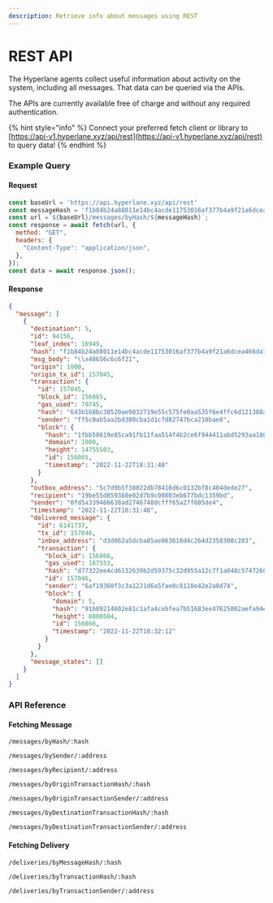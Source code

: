 ```yaml
---
description: Retrieve info about messages using REST
---
```


# REST API

The Hyperlane agents collect useful information about activity on the system, including all messages. That data can be queried via the APIs.

The APIs are currently available free of charge and without any required authentication.

{% hint style="info" %}
Connect your preferred fetch client or library to [https://api-v1.hyperlane.xyz/api/rest](https://api-v1.hyperlane.xyz/api/rest) to query data!
{% endhint %}

### Example Query

#### Request

```javascript
const baseUrl = 'https://api.hyperlane.xyz/api/rest'
const messageHash = 'f1b84b24a88011e14bc4acde11753016af377b4a9f21a6dcea466da7915a901d'
const url =`${baseUrl}/messages/byHash/${messageHash}`;
const response = await fetch(url, {
  method: "GET",
  headers: {
    "Content-Type": "application/json",
  },
});
const data = await response.json();
```

#### Response

```json
{
  "message": [
    {
      "destination": 5,
      "id": 94156,
      "leaf_index": 16949,
      "hash": "f1b84b24a88011e14bc4acde11753016af377b4a9f21a6dcea466da7915a901d",
      "msg_body": "\\x48656c6c6f21",
      "origin": 1000,
      "origin_tx_id": 157045,
      "transaction": {
        "id": 157045,
        "block_id": 156065,
        "gas_used": 79745,
        "hash": "643b1b8bc38520ae9832719e55c575fe0aa535f6e4ffc6d121388ae1e1c996db",
        "sender": "ff5c0ab5aa2bd380cba1d1c7d82747bca210bae8",
        "block": {
          "hash": "1fbb58619e85ca91fb11faa514f4b2ce6f944411abd5293aa1805be0fd8f1314",
          "domain": 1000,
          "height": 14755503,
          "id": 156065,
          "timestamp": "2022-11-22T18:31:48"
        }
      },
      "outbox_address": "5c7d9b5f38022db78416d6c0132bf8c404dede27",
      "recipient": "19be55d859368e02d7b9c00803eb677bdc1359bd",
      "sender": "0fd5a339466638ad2746748dcfff65a27f605de4",
      "timestamp": "2022-11-22T18:31:48",
      "delivered_message": {
        "id": 6141737,
        "tx_id": 157046,
        "inbox_address": "d3d062a5dcba85ae863618d4c264d2358300c283",
        "transaction": {
          "block_id": 156066,
          "gas_used": 167553,
          "hash": "d77322ee4cd6132639b2d59375c32d955a12c7f1a048c5747260089be17fad02",
          "id": 157046,
          "sender": "6af19360f3c3a1221d6a5fae0c8110e42e2a0d74",
          "block": {
            "domain": 5,
            "hash": "91b89214602e81c1afa4cebfea7b51683ee47625002aefa94e9ce7e6d1d42eef",
            "height": 8000504,
            "id": 156066,
            "timestamp": "2022-11-22T18:32:12"
          }
        }
      },
      "message_states": []
    }
  ]
}
```

### API Reference

#### Fetching Message

`/messages/byHash/:hash`

`/messages/bySender/:address`&#x20;

`/messages/byRecipient/:address`

`/messages/byOriginTransactionHash/:hash`

`/messages/byOriginTransactionSender/:address`

`/messages/byDestinationTransactionHash/:hash`

`/messages/byDestinationTransactionSender/:address`

#### Fetching Delivery

`/deliveries/byMessageHash/:hash`

`/deliveries/byTransactionHash/:hash`

`/deliveries/byTransactionSender/:address`
